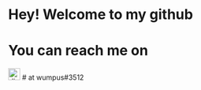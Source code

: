 
# Hey! Welcome to my github
# You can reach me on <!-- PNG version -->
<img alt="discord-singular" height="24" src="https://cdn.jsdelivr.net/npm/@intergrav/devins-badges@2/assets/minimal/social/discord-singular_64h.png"> # at wumpus#3512
